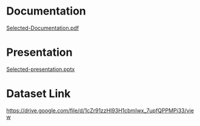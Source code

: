 # Documentation
[Selected-Documentation.pdf](https://github.com/salmagalal/Selected-2-Project/files/8748643/Selected-Documentation.pdf)

# Presentation
[Selected-presentation.pptx](https://github.com/salmagalal/Selected-2-Project/files/8748646/Selected-presentation.pptx)

# Dataset Link
https://drive.google.com/file/d/1cZr91zzHl93H1cbmIwx_7upfQPPMPi33/view
